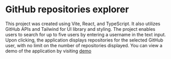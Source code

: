 # GitHub repositories explorer

This project was created using Vite, React, and TypeScript. It also utilizes GitHub APIs and Tailwind for UI library and styling. The project enables users to search for up to five users by entering a username in the text input. Upon clicking, the application displays repositories for the selected GitHub user, with no limit on the number of repositories displayed. You can view a demo of the application by visiting <a href="https://github-explore-react-ts.vercel.app/" target="_blank">demo</a>

